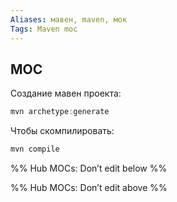 ```yaml
---
Aliases: мавен, maven, мок
Tags: Maven moc
---
```

## MOC

Создание мавен проекта:
```java
mvn archetype:generate
```
Чтобы скомпилировать:
```java
mvn compile
```
%% Hub MOCs: Don’t edit below  %%

%% Hub MOCs: Don’t edit above  %%
